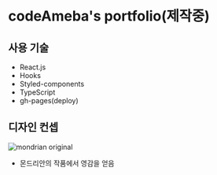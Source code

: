 # codeAmeba's portfolio(제작중)

## 사용 기술
- React.js
- Hooks
- Styled-components
- TypeScript
- gh-pages(deploy)

## 디자인 컨셉
![mondrian original](https://i.pinimg.com/originals/40/98/c9/4098c99499ed0e38cc45c2c510967395.jpg)
- 몬드리안의 작품에서 영감을 얻음